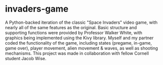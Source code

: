 # invaders-game
A Python-backed iteration of the classic "Space Invaders" video game, with nearly all of the same features as the original. Basic structure and supporting functions were provided by Professor Walker White, with graphics being implemented using the Kivy library. Myself and my partner coded the functionality of the game, including states (pregame, in-game, game over), player movement, alien movement &amp; waves, as well as shooting mechanisms. This project was made in collaboration with fellow Cornell student Jacob Wise. 
